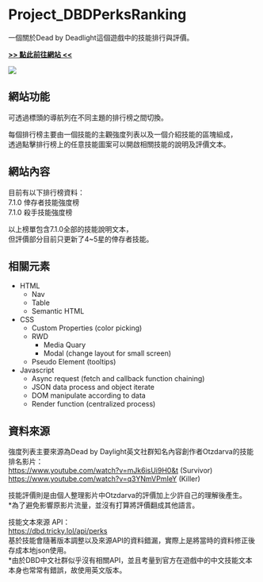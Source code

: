 # Project_DBDPerksRanking
一個關於Dead by Deadlight這個遊戲中的技能排行與評價。

[**>> 點此前往網站 <<**](https://calaser.github.io/Project_DBDPerksRanking/)

<img src="https://i.imgur.com/e2oCLip.png">

## 網站功能
可透過標頭的導航列在不同主題的排行榜之間切換。

每個排行榜主要由一個技能的主觀強度列表以及一個介紹技能的區塊組成，<br />
透過點擊排行榜上的任意技能圖案可以開啟相關技能的說明及評價文本。

## 網站內容
目前有以下排行榜資料：<br />
7.1.0 倖存者技能強度榜<br />
7.1.0 殺手技能強度榜<br />

以上榜單包含7.1.0全部的技能說明文本，<br />
但評價部分目前只更新了4~5星的倖存者技能。

## 相關元素
+ HTML
  - Nav
  - Table
  - Semantic HTML
+ CSS
  - Custom Properties (color picking)
  - RWD
    * Media Quary
    * Modal (change layout for small screen)
  - Pseudo Element (tooltips)
+ Javascript
  - Async request (fetch and callback function chaining)
  - JSON data process and object iterate
  - DOM manipulate according to data
  - Render function (centralized process)

## 資料來源
強度列表主要來源為Dead by Daylight英文社群知名內容創作者Otzdarva的技能排名影片：<br />
https://www.youtube.com/watch?v=mJk6isUi9H0&t (Survivor)<br />
https://www.youtube.com/watch?v=q3YNmVPmIeY (Killer)

技能評價則是由個人整理影片中Otzdarva的評價加上少許自己的理解後產生。<br />
*為了避免影響原影片流量，並沒有打算將評價翻成其他語言。

技能文本來源 API：<br />
https://dbd.tricky.lol/api/perks<br />
基於技能會隨著版本調整以及來源API的資料錯漏，實際上是將當時的資料修正後存成本地json使用。<br />
*由於DBD中文社群似乎沒有相關API，並且考量到官方在遊戲中的中文技能文本本身也常常有錯誤，故使用英文版本。
